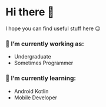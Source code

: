 # Hi there 👋
I hope you can find useful stuff here 😉

### 🔭 I’m currently working as: 
- Undergraduate 
- Sometimes Programmer

### 🌱 I’m currently learning: 
- Android Kotlin
- Mobile Developer


<!-- **Ach-muchlas/Ach-muchlas** is a ✨ _special_ ✨ repository because its `README.md` (this file) appears on your GitHub profile. -->


<!--
### :computer: My learning progress..
![Ach-muchlas's github stats](https://github-readme-stats.vercel.app/api?username=Ach-muchlas&hide=contribs,issue)

![Top Langs](https://github-readme-stats.vercel.app/api/top-langs/?username=Ach-muchlas&hide=html)
-->
